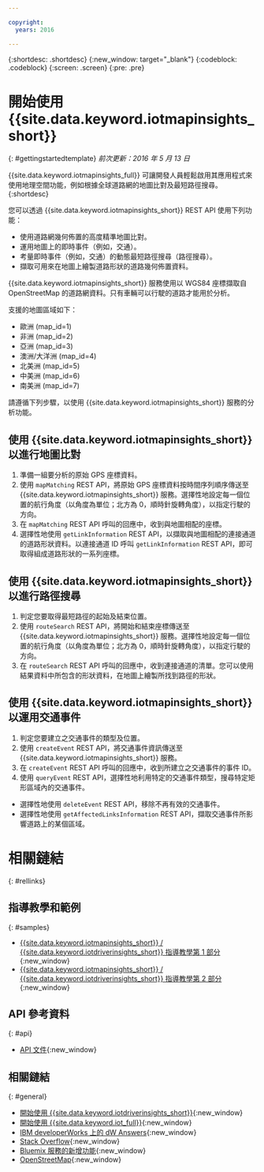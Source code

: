 ```yaml
---

copyright:
  years: 2016

---
```


{:shortdesc: .shortdesc}
{:new_window: target="_blank"}
{:codeblock: .codeblock}
{:screen: .screen}
{:pre: .pre}


# 開始使用 {{site.data.keyword.iotmapinsights_short}}
{: #gettingstartedtemplate}
*前次更新：2016 年 5 月 13 日*

{{site.data.keyword.iotmapinsights_full}} 可讓開發人員輕鬆啟用其應用程式來使用地理空間功能，例如根據全球道路網的地圖比對及最短路徑搜尋。
{:shortdesc}

您可以透過 {{site.data.keyword.iotmapinsights_short}} REST API 使用下列功能：

- 使用道路網幾何佈置的高度精準地圖比對。
- 運用地圖上的即時事件（例如，交通）。
- 考量即時事件（例如，交通）的動態最短路徑搜尋（路徑搜尋）。
- 擷取可用來在地圖上繪製道路形狀的道路幾何佈置資料。

{{site.data.keyword.iotmapinsights_short}} 服務使用以 WGS84 座標擷取自 OpenStreetMap 的道路網資料。只有車輛可以行駛的道路才能用於分析。

支援的地圖區域如下：

- 歐洲 (map_id=1)
- 非洲 (map_id=2)
- 亞洲 (map_id=3)
- 澳洲/大洋洲 (map_id=4)
- 北美洲 (map_id=5)
- 中美洲 (map_id=6)
- 南美洲 (map_id=7)


請遵循下列步驟，以使用 {{site.data.keyword.iotmapinsights_short}} 服務的分析功能。

## 使用 {{site.data.keyword.iotmapinsights_short}} 以進行地圖比對

1. 準備一組要分析的原始 GPS 座標資料。
2. 使用 `mapMatching` REST API，將原始 GPS 座標資料按時間序列順序傳送至 {{site.data.keyword.iotmapinsights_short}} 服務。選擇性地設定每一個位置的航行角度（以角度為單位；北方為 0，順時針旋轉角度），以指定行駛的方向。
3. 在 `mapMatching` REST API 呼叫的回應中，收到與地圖相配的座標。
4. 選擇性地使用 `getLinkInformation` REST API，以擷取與地圖相配的連接通道的道路形狀資料。以連接通道 ID 呼叫 `getLinkInformation` REST API，即可取得組成道路形狀的一系列座標。

## 使用 {{site.data.keyword.iotmapinsights_short}} 以進行路徑搜尋

1. 判定您要取得最短路徑的起始及結束位置。
2. 使用 `routeSearch` REST API，將開始和結束座標傳送至 {{site.data.keyword.iotmapinsights_short}} 服務。選擇性地設定每一個位置的航行角度（以角度為單位；北方為 0，順時針旋轉角度），以指定行駛的方向。
3. 在 `routeSearch` REST API 呼叫的回應中，收到連接通道的清單。您可以使用結果資料中所包含的形狀資料，在地圖上繪製所找到路徑的形狀。

## 使用 {{site.data.keyword.iotmapinsights_short}} 以運用交通事件

1. 判定您要建立之交通事件的類型及位置。
2. 使用 `createEvent` REST API，將交通事件資訊傳送至 {{site.data.keyword.iotmapinsights_short}} 服務。
3. 在 `createEvent` REST API 呼叫的回應中，收到所建立之交通事件的事件 ID。
4. 使用 `queryEvent` REST API，選擇性地利用特定的交通事件類型，搜尋特定矩形區域內的交通事件。

- 選擇性地使用 `deleteEvent` REST API，移除不再有效的交通事件。
- 選擇性地使用 `getAffectedLinksInformation` REST API，擷取交通事件所影響道路上的某個區域。


# 相關鏈結
{: #rellinks}
## 指導教學和範例
{: #samples}
* [{{site.data.keyword.iotmapinsights_short}} / {{site.data.keyword.iotdriverinsights_short}} 指導教學第 1 部分](https://github.com/IBM-Bluemix/car-data-management){:new_window}
* [{{site.data.keyword.iotmapinsights_short}} / {{site.data.keyword.iotdriverinsights_short}} 指導教學第 2 部分](https://github.com/IBM-Bluemix/map-driver-insights){:new_window}

## API 參考資料
{: #api}

* [API 文件](http://ibm.biz/IoTContextMapping_APIdoc){:new_window}

## 相關鏈結
{: #general}
* [開始使用 {{site.data.keyword.iotdriverinsights_short}}](../IotDriverInsights/index.html){:new_window}
* [開始使用 {{site.data.keyword.iot_full}}](https://www.ng.bluemix.net/docs/services/IoT/index.html){:new_window}
* [IBM developerWorks 上的 dW Answers](https://developer.ibm.com/answers/topics/iot-context-mapping){:new_window}
* [Stack Overflow](http://stackoverflow.com/questions/tagged/iot-context-mapping){:new_window}
* [Bluemix 服務的新增功能](http://www.ng.bluemix.net/docs/whatsnew/index.html#services_category){:new_window}
* [OpenStreetMap](http://www.openstreetmap.org/){:new_window}

